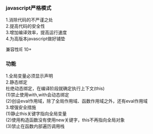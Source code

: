 ### javascript严格模式
1.消除代码的不严谨之处  
2.提高代码的安全性  
3.增加编译效率，提高运行速度  
4.为高版本javascript做好铺垫  

兼容性IE 10+

### 功能
1.全局变量必须显示声明  
2.静态绑定  
杜绝动态绑定，在编译阶段就确定执行上下文(this)  
(1)禁止使用with,with会动态绑定  
(2)创设eval作用域，除了全局作用域、函数作用域之外，还有eval作用域  
3.增强安全措施  
(1)静止this关键字指向全局变量  
(2)使用构造函数没有使用new关键字，this不再指向全局对象  
(3)禁止在函数内部遍历调用栈  


